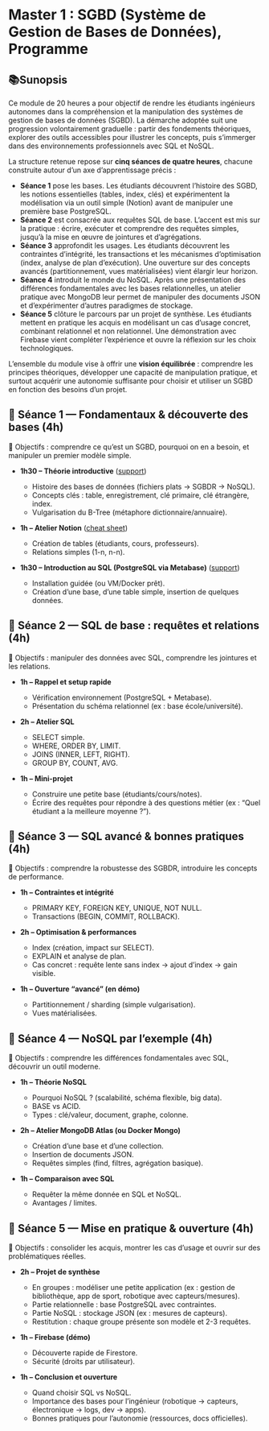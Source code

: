 # Master 1 : SGBD (Système de Gestion de Bases de Données), Programme

## 📚Sunopsis 

Ce module de 20 heures a pour objectif de rendre les étudiants ingénieurs autonomes dans la compréhension et la manipulation des systèmes de gestion de bases de données (SGBD). La démarche adoptée suit une progression volontairement graduelle : partir des fondements théoriques, explorer des outils accessibles pour illustrer les concepts, puis s’immerger dans des environnements professionnels avec SQL et NoSQL.

La structure retenue repose sur **cinq séances de quatre heures**, chacune construite autour d’un axe d’apprentissage précis :

* **Séance 1** pose les bases. Les étudiants découvrent l’histoire des SGBD, les notions essentielles (tables, index, clés) et expérimentent la modélisation via un outil simple (Notion) avant de manipuler une première base PostgreSQL.
* **Séance 2** est consacrée aux requêtes SQL de base. L’accent est mis sur la pratique : écrire, exécuter et comprendre des requêtes simples, jusqu’à la mise en œuvre de jointures et d’agrégations.
* **Séance 3** approfondit les usages. Les étudiants découvrent les contraintes d’intégrité, les transactions et les mécanismes d’optimisation (index, analyse de plan d’exécution). Une ouverture sur des concepts avancés (partitionnement, vues matérialisées) vient élargir leur horizon.
* **Séance 4** introduit le monde du NoSQL. Après une présentation des différences fondamentales avec les bases relationnelles, un atelier pratique avec MongoDB leur permet de manipuler des documents JSON et d’expérimenter d’autres paradigmes de stockage.
* **Séance 5** clôture le parcours par un projet de synthèse. Les étudiants mettent en pratique les acquis en modélisant un cas d’usage concret, combinant relationnel et non relationnel. Une démonstration avec Firebase vient compléter l’expérience et ouvre la réflexion sur les choix technologiques.

L’ensemble du module vise à offrir une **vision équilibrée** : comprendre les principes théoriques, développer une capacité de manipulation pratique, et surtout acquérir une autonomie suffisante pour choisir et utiliser un SGBD en fonction des besoins d’un projet.


## 📅 Séance 1 — Fondamentaux & découverte des bases (4h)

🎯 Objectifs : comprendre ce qu’est un SGBD, pourquoi on en a besoin, et manipuler un premier modèle simple.

* **1h30 – Théorie introductive** ([support](./cours/1_1_fondamentaux.md))
  * Histoire des bases de données (fichiers plats → SGBDR → NoSQL).
  * Concepts clés : table, enregistrement, clé primaire, clé étrangère, index.
  * Vulgarisation du B-Tree (métaphore dictionnaire/annuaire).
  
* **1h – Atelier Notion** ([cheat sheet](./cours/1_2_cheat_sheet_notion.md))
  * Création de tables (étudiants, cours, professeurs).
  * Relations simples (1-n, n-n).
  
* **1h30 – Introduction au SQL (PostgreSQL via Metabase)** ([support](./cours/1_3_introduction_sql.md))
  * Installation guidée (ou VM/Docker prêt).
  * Création d’une base, d’une table simple, insertion de quelques données.


## 📅 Séance 2 — SQL de base : requêtes et relations (4h)

🎯 Objectifs : manipuler des données avec SQL, comprendre les jointures et les relations.

* **1h – Rappel et setup rapide**

  * Vérification environnement (PostgreSQL + Metabase).
  * Présentation du schéma relationnel (ex : base école/université).
* **2h – Atelier SQL**

  * SELECT simple.
  * WHERE, ORDER BY, LIMIT.
  * JOINS (INNER, LEFT, RIGHT).
  * GROUP BY, COUNT, AVG.
* **1h – Mini-projet**

  * Construire une petite base (étudiants/cours/notes).
  * Écrire des requêtes pour répondre à des questions métier (ex : “Quel étudiant a la meilleure moyenne ?”).


## 📅 Séance 3 — SQL avancé & bonnes pratiques (4h)

🎯 Objectifs : comprendre la robustesse des SGBDR, introduire les concepts de performance.

* **1h – Contraintes et intégrité**

  * PRIMARY KEY, FOREIGN KEY, UNIQUE, NOT NULL.
  * Transactions (BEGIN, COMMIT, ROLLBACK).
* **2h – Optimisation & performances**

  * Index (création, impact sur SELECT).
  * EXPLAIN et analyse de plan.
  * Cas concret : requête lente sans index → ajout d’index → gain visible.
* **1h – Ouverture “avancé” (en démo)**

  * Partitionnement / sharding (simple vulgarisation).
  * Vues matérialisées.


## 📅 Séance 4 — NoSQL par l’exemple (4h)

🎯 Objectifs : comprendre les différences fondamentales avec SQL, découvrir un outil moderne.

* **1h – Théorie NoSQL**

  * Pourquoi NoSQL ? (scalabilité, schéma flexible, big data).
  * BASE vs ACID.
  * Types : clé/valeur, document, graphe, colonne.
* **2h – Atelier MongoDB Atlas (ou Docker Mongo)**

  * Création d’une base et d’une collection.
  * Insertion de documents JSON.
  * Requêtes simples (find, filtres, agrégation basique).
* **1h – Comparaison avec SQL**

  * Requêter la même donnée en SQL et NoSQL.
  * Avantages / limites.


## 📅 Séance 5 — Mise en pratique & ouverture (4h)

🎯 Objectifs : consolider les acquis, montrer les cas d’usage et ouvrir sur des problématiques réelles.

* **2h – Projet de synthèse**

  * En groupes : modéliser une petite application (ex : gestion de bibliothèque, app de sport, robotique avec capteurs/mesures).
  * Partie relationnelle : base PostgreSQL avec contraintes.
  * Partie NoSQL : stockage JSON (ex : mesures de capteurs).
  * Restitution : chaque groupe présente son modèle et 2-3 requêtes.
* **1h – Firebase (démo)**

  * Découverte rapide de Firestore.
  * Sécurité (droits par utilisateur).
* **1h – Conclusion et ouverture**

  * Quand choisir SQL vs NoSQL.
  * Importance des bases pour l’ingénieur (robotique → capteurs, électronique → logs, dev → apps).
  * Bonnes pratiques pour l’autonomie (ressources, docs officielles).

